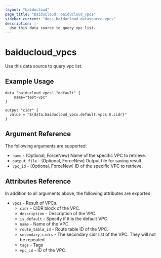 ```yaml
---
layout: "baiducloud"
page_title: "BaiduCloud: baiducloud_vpcs"
sidebar_current: "docs-baiducloud-datasource-vpcs"
description: |-
  Use this data source to query vpc list.
---
```


# baiducloud_vpcs

Use this data source to query vpc list.

## Example Usage

```hcl
data "baiducloud_vpcs" "default" {
    name="test-vpc"
}

output "cidr" {
  value = "${data.baiducloud_vpcs.default.vpcs.0.cidr}"
}
```

## Argument Reference

The following arguments are supported:

* `name` - (Optional, ForceNew) Name of the specific VPC to retrieve.
* `output_file` - (Optional, ForceNew) Output file for saving result.
* `vpc_id` - (Optional, ForceNew) ID of the specific VPC to retrieve.

## Attributes Reference

In addition to all arguments above, the following attributes are exported:

* `vpcs` - Result of VPCs.
  * `cidr` - CIDR block of the VPC.
  * `description` - Description of the VPC.
  * `is_default` - Specify if it is the default VPC.
  * `name` - Name of the VPC.
  * `route_table_id` - Route table ID of the VPC.
  * `secondary_cidrs` - The secondary cidr list of the VPC. They will not be repeated.
  * `tags` - Tags
  * `vpc_id` - ID of the VPC.


